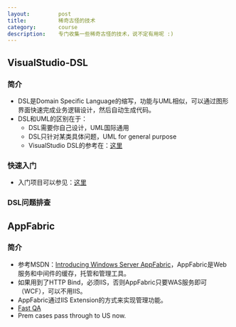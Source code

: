 ```yaml
---
layout:         post
title:          稀奇古怪的技术
category:       course
description:    专门收集一些稀奇古怪的技术，说不定有用呢 :)
---
```


## VisualStudio-DSL

### 简介
- DSL是Domain Specific Language的缩写，功能与UML相似，可以通过图形界面快速完成业务逻辑设计，然后自动生成代码。
- DSL和UML的区别在于：
	- DSL需要你自己设计，UML国际通用
	- DSL只针对某类具体问题，UML for general purpose
	- VisualStudio DSL的参考在：[这里](https://msdn.microsoft.com/en-us/library/bb126259.aspx)

### 快速入门
- 入门项目可以参见：[这里](https://msdn.microsoft.com/en-us/library/ee943825.aspx?f=255&MSPPError=-2147217396)

### DSL问题排查

## AppFabric

### 简介
- 参考MSDN：[Introducing Windows Server AppFabric](https://msdn.microsoft.com/en-us/library/ee677312%28v=azure.10%29.aspx?f=255&MSPPError=-2147217396)，AppFabric是Web服务和中间件的缓存，托管和管理工具。
- 如果用到了HTTP Bind，必须IIS，否则AppFabric只要WAS服务即可（WCF），可以不用IIS。
- AppFabric通过IIS Extension的方式来实现管理功能。
- [Fast QA](http://social.technet.microsoft.com/wiki/contents/articles/609.appfabric-faq-hosting.aspx)
- Prem cases pass through to US now.